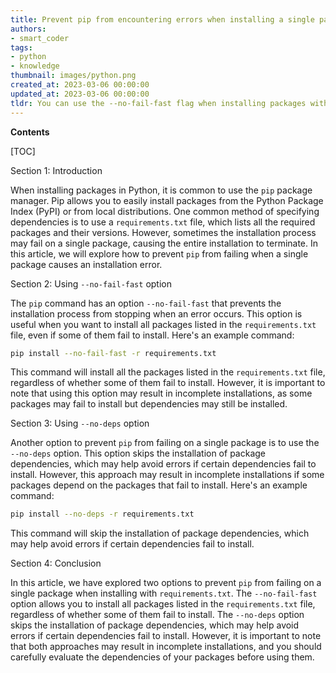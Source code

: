 ```yaml
---
title: Prevent pip from encountering errors when installing a single package from the requirements.txt file
authors:
- smart_coder
tags:
- python
- knowledge
thumbnail: images/python.png
created_at: 2023-03-06 00:00:00
updated_at: 2023-03-06 00:00:00
tldr: You can use the --no-fail-fast flag when installing packages with pip to prevent it from failing on a single package.
---
```


**Contents**

[TOC]

Section 1: Introduction

When installing packages in Python, it is common to use the `pip` package manager. Pip allows you to easily install packages from the Python Package Index (PyPI) or from local distributions. One common method of specifying dependencies is to use a `requirements.txt` file, which lists all the required packages and their versions. However, sometimes the installation process may fail on a single package, causing the entire installation to terminate. In this article, we will explore how to prevent `pip` from failing when a single package causes an installation error.

Section 2: Using `--no-fail-fast` option

The `pip` command has an option `--no-fail-fast` that prevents the installation process from stopping when an error occurs. This option is useful when you want to install all packages listed in the `requirements.txt` file, even if some of them fail to install. Here's an example command:

```bash
pip install --no-fail-fast -r requirements.txt
```

This command will install all the packages listed in the `requirements.txt` file, regardless of whether some of them fail to install. However, it is important to note that using this option may result in incomplete installations, as some packages may fail to install but dependencies may still be installed.

Section 3: Using `--no-deps` option

Another option to prevent `pip` from failing on a single package is to use the `--no-deps` option. This option skips the installation of package dependencies, which may help avoid errors if certain dependencies fail to install. However, this approach may result in incomplete installations if some packages depend on the packages that fail to install. Here's an example command:

```bash
pip install --no-deps -r requirements.txt
```

This command will skip the installation of package dependencies, which may help avoid errors if certain dependencies fail to install.

Section 4: Conclusion

In this article, we have explored two options to prevent `pip` from failing on a single package when installing with `requirements.txt`. The `--no-fail-fast` option allows you to install all packages listed in the `requirements.txt` file, regardless of whether some of them fail to install. The `--no-deps` option skips the installation of package dependencies, which may help avoid errors if certain dependencies fail to install. However, it is important to note that both approaches may result in incomplete installations, and you should carefully evaluate the dependencies of your packages before using them.
